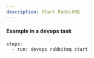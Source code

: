 ```yaml
---
description: Start RabbitMQ
---
```


#### Example in a devops task

    steps:
      - run: devops rabbitmq start

